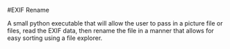 #EXIF Rename

A small python executable that will allow the user to pass in a picture file or files, read the EXIF data, then rename the file in a manner that allows for easy sorting using a file explorer.
